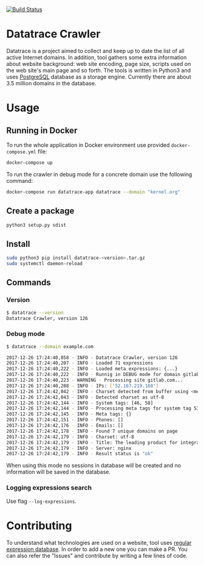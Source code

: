 [![Build Status](https://travis-ci.org/pensnarik/domains-database.svg?branch=master)](https://travis-ci.org/pensnarik/domains-database)

# Datatrace Crawler

Datatrace is a project aimed to collect and keep up to date the list of all active Internet domains.
In addition, tool gathers some extra information about website background: web site encoding, page
size, scripts used on the web site's main page and so forth. The tools is written in Python3 and
uses [PostgreSQL](https://www.postgresql.org/) database as a storage engine. Currently there are
about 3.5 million domains in the database.

# Usage

## Running in Docker

To run the whole application in Docker environment use provided `docker-compose.yml` file:

```bash
docker-compose up
```

To run the crawler in debug mode for a concrete domain use the following command:
```bash
docker-compose run datatrace-app datatrace --domain "kernel.org"
```

## Create a package

```bash
python3 setup.py sdist
```

## Install

```bash
sudo python3 pip install datatrace-<version>.tar.gz
sudo systemctl daemon-reload
```

## Commands

### Version

```bash
$ datatrace --version
Datatrace Crawler, version 126
```

### Debug mode

```bash
$ datatrace --domain example.com

2017-12-26 17:24:40,058 - INFO - Datatrace Crawler, version 126
2017-12-26 17:24:40,207 - INFO - Loaded 71 expressions
2017-12-26 17:24:40,222 - INFO - Loaded meta expressions: {...}
2017-12-26 17:24:40,222 - INFO - Runnig in DEBUG mode for domain gitlab.com
2017-12-26 17:24:40,223 - WARNING - Processing site gitlab.com...
2017-12-26 17:24:40,288 - INFO - IPs: ['52.167.219.168']
2017-12-26 17:24:42,042 - INFO - Charset detected from buffer using <meta> tag
2017-12-26 17:24:42,043 - INFO - Detected charset as utf-8
2017-12-26 17:24:42,144 - INFO - System tags: [46, 58]
2017-12-26 17:24:42,144 - INFO - Processing meta tags for system tag 53
2017-12-26 17:24:42,145 - INFO - Meta tags: {}
2017-12-26 17:24:42,151 - INFO - Phones: []
2017-12-26 17:24:42,176 - INFO - Emails: []
2017-12-26 17:24:42,178 - INFO - Found 7 unique domains on page
2017-12-26 17:24:42,179 - INFO - Charset: utf-8
2017-12-26 17:24:42,179 - INFO - Title: The leading product for integrated software development - GitLab | GitLab
2017-12-26 17:24:42,179 - INFO - Server: nginx
2017-12-26 17:24:42,179 - INFO - Result status is "ok"
```

When using this mode no sessions in database will be created and no information will be saved in the
database.

### Logging expressions search

Use flag `--log-expressions`.

# Contributing

To understand what technologies are used on a website, tool uses [regular expression database](./db/migrations/V004__config_expression.sql). In order to add a new one you can make a PR. You can also refer the
"Issues" and contribute by writing a few lines of code.
